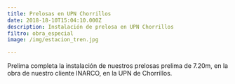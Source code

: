 ```yaml
---
title: Prelosas en UPN Chorrillos
date: 2018-18-10T15:04:10.000Z
description: Instalación de prelosa en UPN Chorrillos
filtro: obra_especial
image: /img/estacion_tren.jpg

---
```


Prelima completa la instalación de nuestros prelosas prelima de 7.20m, en la obra de nuestro cliente INARCO, en la UPN de Chorrillos.
